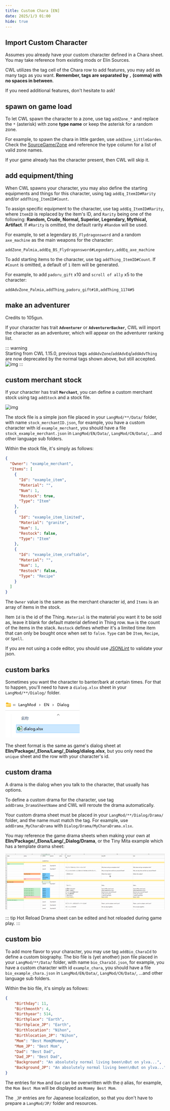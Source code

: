 ```yaml
---
title: Custom Chara [EN]
date: 2025/1/3 01:00
hide: true
---
```


## Import Custom Character

Assumes you already have your custom character defined in a Chara sheet. You may take reference from existing mods or Elin Sources.
<LinkCard t="SourceChara" u="https://docs.google.com/spreadsheets/d/1CJqsXFF2FLlpPz710oCpNFYF4W_5yoVn" />

CWL utilizes the tag cell of the Chara row to add features, you may add as many tags as you want. **Remember, tags are separated by `,` (comma) with no spaces in between**. 

If you need additional features, don't hesitate to ask!

## spawn on game load

To let CWL spawn the character to a zone, use tag `addZone_*` and replace the `*` (asterisk) with zone **type name** or keep the asterisk for a random zone. 

For example, to spawn the chara in little garden, use `addZone_LittleGarden`. Check the [SourceGame/Zone](https://docs.google.com/spreadsheets/d/16-LkHtVqjuN9U0rripjBn-nYwyqqSGg_) and reference the type column for a list of valid zone names.

If your game already has the character present, then CWL will skip it.

## add equipment/thing

When CWL spawns your character, you may also define the starting equipments and things for this character, using tag `addEq_ItemID#Rarity` and/or `addThing_ItemID#Count`.

To assign specific equipment to the character, use tag `addEq_ItemID#Rarity`, where `ItemID` is replaced by the item's ID, and `Rarity` being one of the following: **Random, Crude, Normal, Superior, Legendary, Mythical, Artifact**. If `#Rarity` is omitted, the default rarity `#Random` will be used. 

For example, to set a legendary `BS_Flydragonsword` and a random `axe_machine` as the main weapons for the character:
```:no-line-numbers
addZone_Palmia,addEq_BS_Flydragonsword#Legendary,addEq_axe_machine
```

To add starting items to the character, use tag `addThing_ItemID#Count`. If `#Count` is omitted, a default of `1` item will be generated. 

For example, to add `padoru_gift` x10 and `scroll of ally` x5 to the character:
```:no-line-numbers
addAdvZone_Palmia,addThing_padoru_gift#10,addThing_1174#5
```

## make an adventurer

Credits to 105gun.

If your character has trait **`Adventurer`** or **`AdventurerBacker`**, CWL will import the character as an adventurer, which will appear on the adventurer ranking list.

::: warning  
Starting from CWL 1.15.0, previous tags `addAdvZone`/`addAdvEq`/`addAdvThing` are now deprecated by the normal tags shown above, but still accepted.  
![img](https://i.postimg.cc/SN93258B/image.png)
:::

## custom merchant stock

If your character has trait **`Merchant`**, you can define a custom merchant stock using tag `addStock` and a stock file.

![img](https://i.postimg.cc/59gzM54K/image.png)

The stock file is a simple json file placed in your `LangMod/**/Data/` folder, with name `stock_merchantID.json`, for example, you have a custom character with id `example_merchant`, you should have a file `stock_example_merchant.json` in `LangMod/EN/Data/`, `LangMod/CN/Data/`, ...and other language sub folders.

Within the stock file, it's simply as follows:
```json
{
  "Owner": "example_merchant",
  "Items": [
    {
      "Id": "example_item",
      "Material": "",
      "Num": 1,
      "Restock": true,
      "Type": "Item"
    },
    {
      "Id": "example_item_limited",
      "Material": "granite",
      "Num": 1,
      "Restock": false,
      "Type": "Item"
    },
    {
      "Id": "example_item_craftable",
      "Material": "",
      "Num": 1,
      "Restock": false,
      "Type": "Recipe"
    }
  ]
}
```

The `Owner` value is the same as the merchant character id, and `Items` is an array of items in the stock. 

Item `Id` is the id of the Thing. `Material` is the material you want it to be sold as, leave it blank for default material defined in Thing row. `Num` is the count of the items in the stack. `Restock` defines whether it's a limited time item that can only be bought once when set to `false`. `Type` can be `Item`, `Recipe`, or `Spell`.

If you are not using a code editor, you should use [JSONLint](https://jsonlint.com/) to validate your json.

## custom barks

Sometimes you want the character to banter/bark at certain times. For that to happen, you'll need to have a `dialog.xlsx` sheet in your `LangMod/**/Dialog/` folder.

![img](./assets/dialog.png)

The sheet format is the same as game's dialog sheet at **Elin/Package/_Elona/Lang/_Dialog/dialog.xlsx**, but you only need the `unique` sheet and the row with your character's id.

## custom drama

A drama is the dialog when you talk to the character, that usually has options. 

To define a custom drama for the character, use tag `addDrama_DramaSheetName` and CWL will reroute the drama automatically.

Your custom drama sheet must be placed in your `LangMod/**/Dialog/Drama/` folder, and the name must match the tag. For example, use `addDrama_MyCharaDrama` with `Dialog/Drama/MyCharaDrama.xlsx`.

You may reference the game drama sheets when making your own at **Elin/Package/_Elona/Lang/_Dialog/Drama**, or the Tiny Mita example which has a template drama sheet:
<LinkCard t="CWL Example: Tiny Mita" u="https://steamcommunity.com/sharedfiles/filedetails/?id=3396774199" />

![img](./assets/drama.png)

::: tip Hot Reload
Drama sheet can be edited and hot reloaded during game play.
:::

## custom bio

To add more flavor to your character, you may use tag `addBio_CharaId` to define a custom biography. The bio file is (yet another) json file placed in your `LangMod/**/Data/` folder, with name `bio_CharaId.json`, for example, you have a custom character with id `example_chara`, you should have a file `bio_example_chara.json` in `LangMod/EN/Data/`, `LangMod/CN/Data/`, ...and other language sub folders.

Within the bio file, it's simply as follows:
```json
{
    "Birthday": 11,
    "Birthmonth": 4,
    "Birthyear": 514,
    "Birthplace": "Earth",
    "Birthplace_JP": "Earth",
    "Birthlocation": "Nihon",
    "Birthlocation_JP": "Nihon",
    "Mom": "Best Mom@Mommy",
    "Mom_JP": "Best Mom",
    "Dad": "Best Dad",
    "Dad_JP": "Best Dad",
    "Background": "An absolutely normal living been\nBut on ylva...",
    "Background_JP": "An absolutely normal living been\nBut on ylva..."
}
```

The entries for `Mom` and `Dad` can be overwritten with the `@` alias, for example, the `Mom Best Mom` will be displayed as `Mommy Best Mom`.

The `_JP` entries are for Japanese localization, so that you don't have to prepare a `LangMod/JP/` folder and resources.